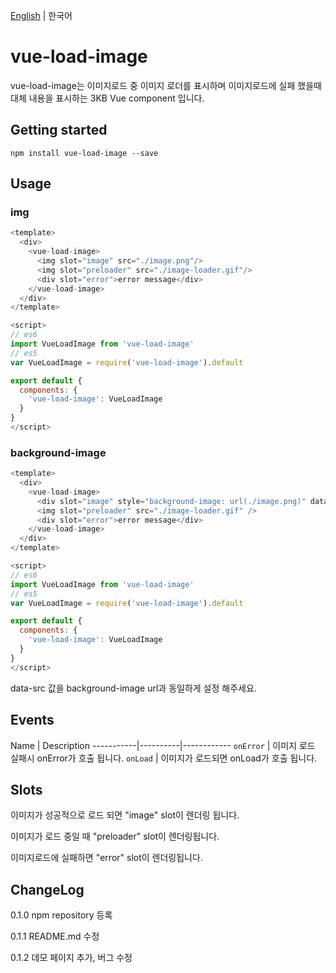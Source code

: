 [English](./README.md) | 한국어

# vue-load-image
vue-load-image는 이미지로드 중 이미지 로더를 표시하며 이미지로드에 실패 했을때 대체 내용을 표시하는 3KB Vue component 입니다.

## Getting started

`
npm install vue-load-image --save
`   
## Usage

### img
```js
<template>
  <div>
    <vue-load-image>
      <img slot="image" src="./image.png"/>
      <img slot="preloader" src="./image-loader.gif"/>
      <div slot="error">error message</div>
    </vue-load-image>
  </div>
</template>

<script>
// es6
import VueLoadImage from 'vue-load-image'
// es5
var VueLoadImage = require('vue-load-image').default

export default {
  components: {
    'vue-load-image': VueLoadImage
  }
}
</script>
```

### background-image
```js
<template>
  <div>
    <vue-load-image>
      <div slot="image" style="background-image: url(./image.png)" data-src='./image.png' />
      <img slot="preloader" src="./image-loader.gif" />
      <div slot="error">error message</div>
    </vue-load-image>
  </div>
</template>

<script>
// es6
import VueLoadImage from 'vue-load-image'
// es5
var VueLoadImage = require('vue-load-image').default

export default {
  components: {
    'vue-load-image': VueLoadImage
  }
}
</script>
```
data-src 값을 background-image url과 동일하게 설정 해주세요.

## Events

Name       | Description
-----------|----------|------------
`onError`  | 이미지 로드 실패시 onError가 호출 됩니다.
`onLoad`   | 이미지가 로드되면 onLoad가 호출 됩니다.

## Slots

이미지가 성공적으로 로드 되면 "image" slot이 렌더링 됩니다.

이미지가 로드 중일 때 "preloader" slot이 렌더링됩니다.

이미지로드에 실패하면 "error" slot이 렌더링됩니다.


## ChangeLog

0.1.0 npm repository 등록

0.1.1 README.md 수정

0.1.2 데모 페이지 추가, 버그 수정
